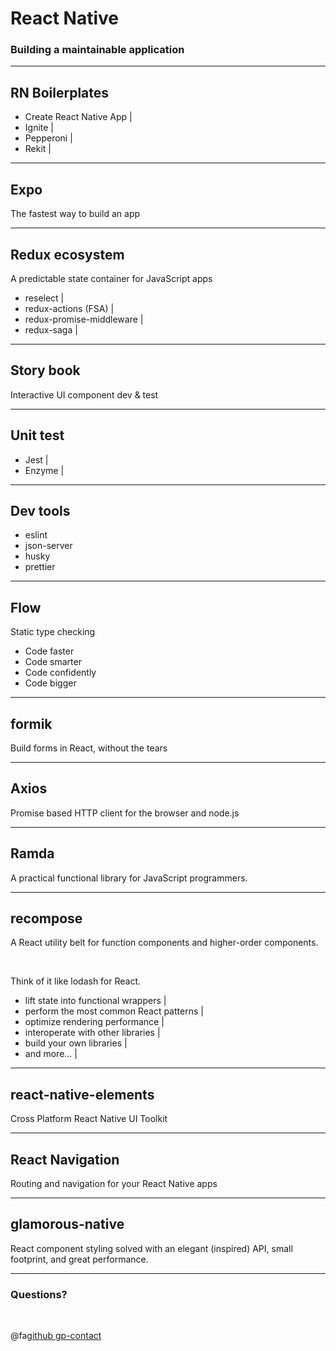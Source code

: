 # React Native

### Building a maintainable application

---

## RN Boilerplates

- Create React Native App |
- Ignite |
- Pepperoni |
- Rekit |

---

## Expo

The fastest way to build an app

---

## Redux ecosystem

A predictable state container for JavaScript apps

- reselect |
- redux-actions (FSA) |
- redux-promise-middleware |
- redux-saga |

---

## Story book

Interactive UI component dev & test

---

## Unit test

- Jest |
- Enzyme |

---

## Dev tools

- eslint
- json-server
- husky
- prettier

---

## Flow

Static type checking

- Code faster
- Code smarter
- Code confidently
- Code bigger

---

## formik

Build forms in React, without the tears

---

## Axios

Promise based HTTP client for the browser and node.js

---

## Ramda

A practical functional library for JavaScript programmers.

---

## recompose

A React utility belt for function components and higher-order components.

<br>

Think of it like lodash for React.

- lift state into functional wrappers |
- perform the most common React patterns |
- optimize rendering performance |
- interoperate with other libraries |
- build your own libraries |
- and more... |

---

## react-native-elements

Cross Platform React Native UI Toolkit

---

## React Navigation

Routing and navigation for your React Native apps

---

## glamorous-native

React component styling solved with an elegant (inspired) API, small footprint, and great performance.

---

### Questions?

<br>

@fa[github gp-contact](phanhoangloc)
